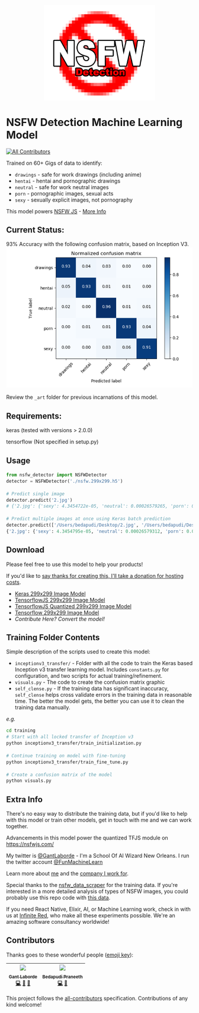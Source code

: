 <center>
<img src="https://github.com/GantMan/nsfw_model/blob/master/_art/nsfw_detection.png?raw=true" alt="NSFW Detector logo" width="300" />
</center>

# NSFW Detection Machine Learning Model
[![All Contributors](https://img.shields.io/badge/all_contributors-2-orange.svg?style=flat-square)](#contributors)

Trained on 60+ Gigs of data to identify:
- `drawings` - safe for work drawings (including anime)
- `hentai` - hentai and pornographic drawings
- `neutral` - safe for work neutral images
- `porn` - pornographic images, sexual acts
- `sexy` - sexually explicit images, not pornography

This model powers [NSFW JS](https://github.com/infinitered/nsfwjs) - [More Info](https://shift.infinite.red/avoid-nightmares-nsfw-js-ab7b176978b1)

## Current Status:
93% Accuracy with the following confusion matrix, based on Inception V3.
![nsfw confusion matrix](_art/nsfw_confusion93.png)

Review the `_art` folder for previous incarnations of this model.

## Requirements:
keras (tested with versions > 2.0.0)

tensorflow (Not specified in setup.py)

## Usage
```python
from nsfw_detector import NSFWDetector
detector = NSFWDetector('./nsfw.299x299.h5')

# Predict single image
detector.predict('2.jpg')
# {'2.jpg': {'sexy': 4.3454722e-05, 'neutral': 0.00026579265, 'porn': 0.0007733492, 'hentai': 0.14751932, 'drawings': 0.85139805}}

# Predict multiple images at once using Keras batch prediction
detector.predict(['/Users/bedapudi/Desktop/2.jpg', '/Users/bedapudi/Desktop/6.jpg'], batch_size=32)
{'2.jpg': {'sexy': 4.3454795e-05, 'neutral': 0.00026579312, 'porn': 0.0007733498, 'hentai': 0.14751942, 'drawings': 0.8513979}, '6.jpg': {'drawings': 0.004214506, 'hentai': 0.013342537, 'neutral': 0.01834045, 'porn': 0.4431829, 'sexy': 0.5209196}}
```


## Download
Please feel free to use this model to help your products!  

If you'd like to [say thanks for creating this, I'll take a donation for hosting costs](https://www.paypal.me/GantLaborde).

* [Keras 299x299 Image Model](https://s3.amazonaws.com/nsfwdetector/nsfw.299x299.h5)
* [TensorflowJS 299x299 Image Model](https://s3.amazonaws.com/nsfwdetector/nsfwjs.zip)
* [TensorflowJS Quantized 299x299 Image Model](https://s3.amazonaws.com/nsfwdetector/min_nsfwjs.zip)
* [Tensorflow 299x299 Image Model](https://s3.amazonaws.com/nsfwdetector/nsfw.299x299.pb)
* _Contribute Here?  Convert the model!_

## Training Folder Contents
Simple description of the scripts used to create this model:
* `inceptionv3_transfer/` - Folder with all the code to train the Keras based Inception v3 transfer learning model.  Includes `constants.py` for configuration, and two scripts for actual training/refinement.
* `visuals.py` - The code to create the confusion matrix graphic
* `self_clense.py` - If the training data has significant inaccuracy, `self_clense` helps cross validate errors in the training data in reasonable time.   The better the model gets, the better you can use it to clean the training data manually.

_e.g._
```bash
cd training
# Start with all locked transfer of Inception v3
python inceptionv3_transfer/train_initialization.py

# Continue training on model with fine-tuning
python inceptionv3_transfer/train_fine_tune.py

# Create a confusion matrix of the model
python visuals.py
```

## Extra Info
There's no easy way to distribute the training data, but if you'd like to help with this model or train other models, get in touch with me and we can work together.

Advancements in this model power the quantized TFJS module on https://nsfwjs.com/

My twitter is [@GantLaborde](https://twitter.com/GantLaborde) - I'm a School Of AI Wizard New Orleans.  I run the twitter account [@FunMachineLearn](https://twitter.com/FunMachineLearn)

Learn more about [me](http://gantlaborde.com/) and the [company I work for](https://infinite.red/).

Special thanks to the [nsfw_data_scraper](https://github.com/alexkimxyz/nsfw_data_scrapper) for the training data.  If you're interested in a more detailed analysis of types of NSFW images, you could probably use this repo code with [this data](https://github.com/EBazarov/nsfw_data_source_urls).

If you need React Native, Elixir, AI, or Machine Learning work, check in with us at [Infinite Red](https://infinite.red/), who make all these experiments possible.  We're an amazing software consultancy worldwide!

## Contributors

Thanks goes to these wonderful people ([emoji key](https://github.com/kentcdodds/all-contributors#emoji-key)):

<!-- ALL-CONTRIBUTORS-LIST:START - Do not remove or modify this section -->
| [<img src="https://avatars0.githubusercontent.com/u/997157?v=4" width="100px;"/><br /><sub><b>Gant Laborde</b></sub>](http://gantlaborde.com/)<br />[💻](https://github.com/GantMan/nsfw_model/commits?author=GantMan "Code") [📖](https://github.com/GantMan/nsfw_model/commits?author=GantMan "Documentation") [🤔](#ideas-GantMan "Ideas, Planning, & Feedback") | [<img src="https://avatars2.githubusercontent.com/u/15898654?v=4" width="100px;"/><br /><sub><b>Bedapudi Praneeth</b></sub>](http://bpraneeth.com)<br />[💻](https://github.com/GantMan/nsfw_model/commits?author=bedapudi6788 "Code") [🤔](#ideas-bedapudi6788 "Ideas, Planning, & Feedback") |
| :---: | :---: |
<!-- ALL-CONTRIBUTORS-LIST:END -->

This project follows the [all-contributors](https://github.com/kentcdodds/all-contributors) specification. Contributions of any kind welcome!
